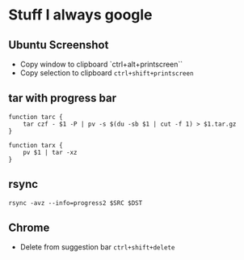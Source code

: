 # Stuff I always google

## Ubuntu Screenshot

* Copy window to clipboard `ctrl+alt+printscreen``
* Copy selection to clipboard `ctrl+shift+printscreen`

## tar with progress bar

```
function tarc {
    tar czf - $1 -P | pv -s $(du -sb $1 | cut -f 1) > $1.tar.gz
}
```

```
function tarx {
    pv $1 | tar -xz
}
```

## rsync

```
rsync -avz --info=progress2 $SRC $DST
```

## Chrome

* Delete from suggestion bar `ctrl+shift+delete`
